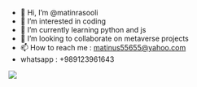 - 👋 Hi, I’m @matinrasooli
- 👀 I’m interested in coding
- 🌱 I’m currently learning python and js
- 💞️ I’m looking to collaborate on metaverse projects
- 📫 How to reach me : matinus55655@yahoo.com
- whatsapp : +989123961643

<!---
matinrasooli/matinrasooli is a ✨ special ✨ repository because its `README.md` (this file) appears on your GitHub profile.
You can click the Preview link to take a look at your changes.
--->
<img src="https://img.shields.io/badge/Google_chrome-4285F4?style=for-the-badge&logo=Google-chrome&logoColor=white" />
